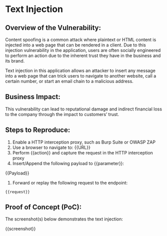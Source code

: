 # Text Injection

## Overview of the Vulnerability:

Content spoofing is a common attack where plaintext or HTML content is injected into a web page that can be rendered in a client. Due to this injection vulnerability in the application, users are often socially engineered to perform an action due to the inherent trust they have in the business and its brand.

Text injection in this application allows an attacker to insert any message into a web page that can trick users to navigate to another website, call a certain number, or start an email chain to a malicious address.

## Business Impact:

This vulnerability can lead to reputational damage and indirect financial loss to the company through the impact to customers’ trust.

## Steps to Reproduce:

1. Enable a HTTP interception proxy, such as Burp Suite or OWASP ZAP
1. Use a browser to navigate to: {{URL}}
1. Perform {{action}} and capture the request in the HTTP interception proxy
1. Insert/Append the following payload to {{parameter}}:

{{Payload}}

1. Forward or replay the following request to the endpoint:

```HTTP
{{request}}
```

## Proof of Concept (PoC):

The screenshot(s) below demonstrates the text injection:

{{screenshot}}
